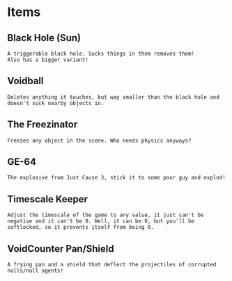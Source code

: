 # Items

## Black Hole (Sun)

    A triggerable black hole. Sucks things in them removes them!
    Also has a bigger variant!

## Voidball

    Deletes anything it touches, but way smaller than the black hole and doesn't suck nearby objects in.

## The Freezinator

    Freezes any object in the scene. Who needs physics anyways?

## GE-64

    The explosive from Just Cause 3, stick it to some poor guy and explod!

## Timescale Keeper

    Adjust the timescale of the game to any value, it just can't be negative and it can't be 0. Well, it can be 0, but you'll be softlocked, so it prevents itself from being 0.

## VoidCounter Pan/Shield

    A frying pan and a shield that deflect the projectiles of corrupted nulls/null agents!